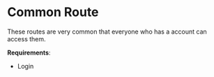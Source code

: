 # Common Route

These routes are very common that
everyone who has a account can
access them.

__Requirements__:
 - Login